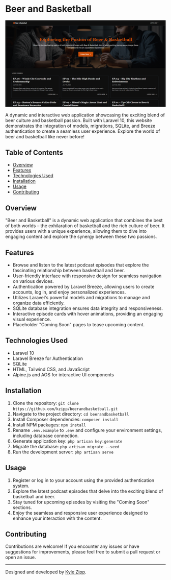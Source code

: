 # Beer and Basketball

![Beer and Basketball Logo](/public/images/screenshot.png)

A dynamic and interactive web application showcasing the exciting blend of beer culture and basketball passion. Built with Laravel 10, this website demonstrates the integration of models, migrations, SQLite, and Breeze authentication to create a seamless user experience. Explore the world of beer and basketball like never before!

## Table of Contents

- [Overview](#overview)
- [Features](#features)
- [Technologies Used](#technologies-used)
- [Installation](#installation)
- [Usage](#usage)
- [Contributing](#contributing)

## Overview

"Beer and Basketball" is a dynamic web application that combines the best of both worlds – the exhilaration of basketball and the rich culture of beer. It provides users with a unique experience, allowing them to dive into engaging content and explore the synergy between these two passions.

## Features

- Browse and listen to the latest podcast episodes that explore the fascinating relationship between basketball and beer.
- User-friendly interface with responsive design for seamless navigation on various devices.
- Authentication powered by Laravel Breeze, allowing users to create accounts, log in, and enjoy personalized experiences.
- Utilizes Laravel's powerful models and migrations to manage and organize data efficiently.
- SQLite database integration ensures data integrity and responsiveness.
- Interactive episode cards with hover animations, providing an engaging visual experience.
- Placeholder "Coming Soon" pages to tease upcoming content.

## Technologies Used

- Laravel 10
- Laravel Breeze for Authentication
- SQLite
- HTML, Tailwind CSS, and JavaScript
- Alpine.js and AOS for interactive UI components

## Installation

1. Clone the repository: `git clone https://github.com/kzipp/beerandbasketball.git`
2. Navigate to the project directory: `cd beerandbasketball`
3. Install Composer dependencies: `composer install`
4. Install NPM packages: `npm install`
5. Rename `.env.example` to `.env` and configure your environment settings, including database connection.
6. Generate application key: `php artisan key:generate`
7. Migrate the database: `php artisan migrate --seed`
8. Run the development server: `php artisan serve`

## Usage

1. Register or log in to your account using the provided authentication system.
2. Explore the latest podcast episodes that delve into the exciting blend of basketball and beer.
3. Stay tuned for upcoming episodes by visiting the "Coming Soon" sections.
4. Enjoy the seamless and responsive user experience designed to enhance your interaction with the content.

## Contributing

Contributions are welcome! If you encounter any issues or have suggestions for improvements, please feel free to submit a pull request or open an issue.

---

Designed and developed by [Kyle Zipp](https://www.kylezipp.com/contact.php).
